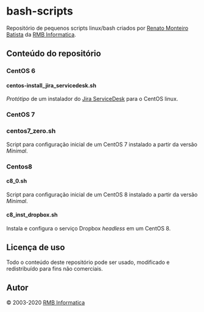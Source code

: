 # bash-scripts

Repositório de pequenos scripts linux/bash criados por [Renato Monteiro Batista](www.renato.ovh) da [RMB Informatica](www.rmbinformatica.com).

## Conteúdo do repositório

### CentOS 6

#### centos-install_jira_servicedesk.sh

*Protótipo* de um instalador do [Jira ServiceDesk](https://www.atlassian.com/br/software/jira/service-desk) para o CentOS linux. 

### CentOS 7

### centos7_zero.sh

Script para configuração inicial de um CentOS 7 instalado a partir da versão *Minimal*.

### Centos8

#### c8_0.sh

Script para configuração inicial de um CentOS 8 instalado a partir da versão *Minimal*.

#### c8_inst_dropbox.sh

Instala e configura o serviço Dropbox *headless* em um CentOS 8.

## Licença de uso
Todo o conteúdo deste repositório pode ser usado, modificado e redistribuído para fins não comerciais.

## Autor
© 2003-2020 [RMB Informatica](www.rmbinformatica.com)
